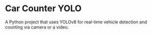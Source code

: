 # Car Counter YOLO
A Python project that uses YOLOv8 for real-time vehicle detection and counting via camera or a video.

